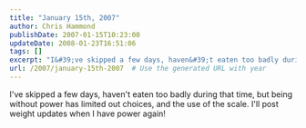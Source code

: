 ```yaml
---
title: "January 15th, 2007"
author: Chris Hammond
publishDate: 2007-01-15T10:23:00
updateDate: 2008-01-23T16:51:06
tags: []
excerpt: "I&#39;ve skipped a few days, haven&#39;t eaten too badly during that time, but being without power has limited out choices, and the use of the scale. I&#39;ll post weight updates when I have power..."
url: /2007/january-15th-2007  # Use the generated URL with year
---
```

I&#39;ve skipped a few days, haven&#39;t eaten too badly during that time, but being without power has limited out choices, and the use of the scale. I&#39;ll post weight updates when I have power again!<img src="https://65lbs.com/aggbug.aspx?PostID=39" width="1" height="1">
